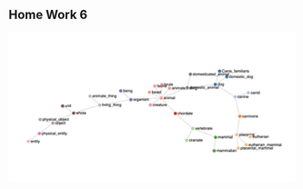 
## Home Work 6
![alt text](https://github.com/rauan-assabayev/data_visualisation/blob/main/WordNet_Graph/result.png)

